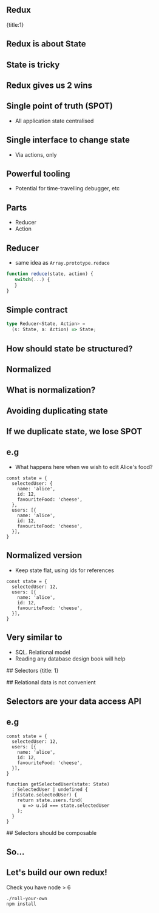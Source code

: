## Redux
{title:1}

## Redux is about State

## State is tricky

## Redux gives us 2 wins

## Single point of truth (SPOT)

- All application state centralised

## Single interface to change state

- Via actions, only

## Powerful tooling

- Potential for time-travelling debugger, etc

## Parts

- Reducer
- Action

## Reducer

- same idea as `Array.prototype.reduce`

```javascript
function reduce(state, action) {
   switch(...) {
   }
}
```

## Simple contract

```typescript
type Reducer<State, Action> =
  (s: State, a: Action) => State;
```

## How should state be structured?

## Normalized

## What is normalization?

## Avoiding duplicating state

## If we duplicate state, we lose SPOT

## e.g

- What happens here when we wish to edit Alice's food?

```typscript
const state = {
  selectedUser: {
    name: 'alice',
    id: 12,
    favouriteFood: 'cheese',
  },
  users: [{
    name: 'alice',
    id: 12,
    favouriteFood: 'cheese',
  }],
}
```

## Normalized version

- Keep state flat, using ids for references

```typscript
const state = {
  selectedUser: 12,
  users: [{
    name: 'alice',
    id: 12,
    favouriteFood: 'cheese',
  }],
}
```

## Very similar to 

- SQL. Relational model
- Reading any database design book will help

## Selectors
{title: 1}

## Relational data is not convenient

## Selectors are your data access API

## e.g

```typscript
const state = {
  selectedUser: 12,
  users: [{
    name: 'alice',
    id: 12,
    favouriteFood: 'cheese',
  }],
}

function getSelectedUser(state: State)
  : SelectedUser | undefined {
  if(state.selectedUser) {
    return state.users.find(
      u => u.id === state.selectedUser
    );
  }
}
```

## Selectors should be composable

## So...

## Let's build our own redux!

Check you have node > 6

    ./roll-your-own
    npm install

